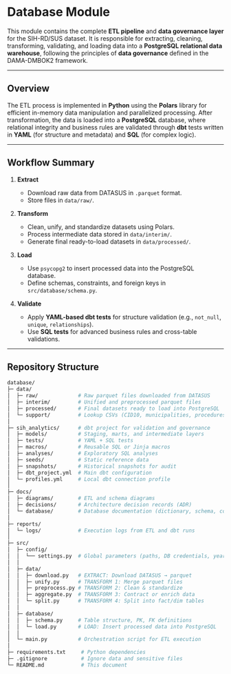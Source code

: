 # Database Module

This module contains the complete **ETL pipeline** and **data governance layer** for the SIH-RD/SUS dataset. 
It is responsible for extracting, cleaning, transforming, validating, and loading data into a **PostgreSQL relational data warehouse**, following the principles of **data governance** defined in the DAMA-DMBOK2 framework.

---

## Overview

The ETL process is implemented in **Python** using the **Polars** library for efficient in-memory data manipulation and parallelized processing. 
After transformation, the data is loaded into a **PostgreSQL** database, where relational integrity and business rules are validated through **dbt** tests written in **YAML** (for structure and metadata) and **SQL** (for complex logic).

---

## Workflow Summary

1. **Extract** 
   - Download raw data from DATASUS in `.parquet` format. 
   - Store files in `data/raw/`.

2. **Transform** 
   - Clean, unify, and standardize datasets using Polars. 
   - Process intermediate data stored in `data/interim/`. 
   - Generate final ready-to-load datasets in `data/processed/`.

3. **Load** 
   - Use `psycopg2` to insert processed data into the PostgreSQL database. 
   - Define schemas, constraints, and foreign keys in `src/database/schema.py`. 

4. **Validate** 
   - Apply **YAML-based dbt tests** for structure validation (e.g., `not_null`, `unique`, `relationships`). 
   - Use **SQL tests** for advanced business rules and cross-table validations.

---

## Repository Structure

```bash
database/
├─ data/
│  ├─ raw/             # Raw parquet files downloaded from DATASUS
│  ├─ interim/         # Unified and preprocessed parquet files
│  ├─ processed/       # Final datasets ready to load into PostgreSQL
│  └─ support/         # Lookup CSVs (CID10, municipalities, procedures)
│
├─ sih_analytics/      # dbt project for validation and governance
│  ├─ models/          # Staging, marts, and intermediate layers
│  ├─ tests/           # YAML + SQL tests
│  ├─ macros/          # Reusable SQL or Jinja macros
│  ├─ analyses/        # Exploratory SQL analyses
│  ├─ seeds/           # Static reference data
│  ├─ snapshots/       # Historical snapshots for audit
│  ├─ dbt_project.yml  # Main dbt configuration
│  └─ profiles.yml     # Local dbt connection profile
│
├─ docs/
│  ├─ diagrams/        # ETL and schema diagrams
│  ├─ decisions/       # Architecture decision records (ADR)
│  └─ database/        # Database documentation (dictionary, schema, constraints)
│
├─ reports/
│  └─ logs/            # Execution logs from ETL and dbt runs
│
├─ src/
│  ├─ config/
│  │  └── settings.py  # Global parameters (paths, DB credentials, year filters)
│  │
│  ├─ data/
│  │  ├─ download.py   # EXTRACT: Download DATASUS → parquet
│  │  ├─ unify.py      # TRANSFORM 1: Merge parquet files
│  │  ├─ preprocess.py # TRANSFORM 2: Clean & standardize
│  │  ├─ aggregate.py  # TRANSFORM 3: Contract or enrich data
│  │  └─ split.py      # TRANSFORM 4: Split into fact/dim tables
│  │
│  ├─ database/
│  │  ├─ schema.py     # Table structure, PK, FK definitions
│  │  └─ load.py       # LOAD: Insert processed data into PostgreSQL
│  │
│  └─ main.py          # Orchestration script for ETL execution
│
├─ requirements.txt     # Python dependencies
├─ .gitignore           # Ignore data and sensitive files
└─ README.md            # This document

